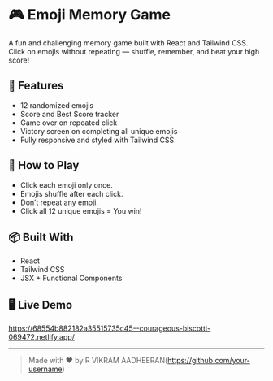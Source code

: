 # 🎮 Emoji Memory Game

A fun and challenging memory game built with React and Tailwind CSS. Click on emojis without repeating — shuffle, remember, and beat your high score!

## 🚀 Features

- 12 randomized emojis
- Score and Best Score tracker
- Game over on repeated click
- Victory screen on completing all unique emojis
- Fully responsive and styled with Tailwind CSS

## 🧠 How to Play

- Click each emoji only once.
- Emojis shuffle after each click.
- Don’t repeat any emoji.
- Click all 12 unique emojis = You win!

## 📦 Built With

- React
- Tailwind CSS
- JSX + Functional Components

## 🖥️ Live Demo

https://68554b882182a35515735c45--courageous-biscotti-069472.netlify.app/



---

> Made with ❤️ by R VIKRAM AADHEERAN(https://github.com/your-username)
